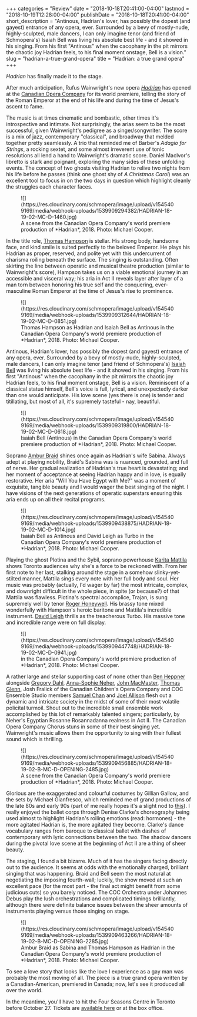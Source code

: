 +++
categories = "Review"
date = "2018-10-18T20:41:00-04:00"
lastmod = "2018-10-19T12:28:00-04:00"
publishDate = "2018-10-18T20:41:00-04:00"
short_description = "Antinous, Hadrian&#039;s lover, has possibly the dopest (and gayest) entrance of any opera, ever. Surrounded by a bevy of mostly-nude, highly-sculpted, male dancers, I can only imagine tenor (and friend of Schmopera&#039;s) Isaiah Bell was living his absolute best life - and it showed in his singing. From his first &quot;Antinous&quot; when the cacophany in the pit mirrors the chaotic joy Hadrian feels, to his final moment onstage, Bell is a vision."
slug = "hadrian-a-true-grand-opera"
title = "Hadrian: a true grand opera"
+++

*Hadrian* has finally made it to the stage.

After much anticipation, Rufus Wainwright's new opera [*Hadrian*](https://www.coc.ca/productions/16480) has opened at the [Canadian Opera Company](/scene/companies/canadian-opera-company/) for its world premiere, telling the story of the Roman Emperor at the end of his life and during the time of Jesus's ascent to fame. 

The music is at times cinematic and bombastic, other times it's introspective and intimate. Not surprisingly, the arias seem to be the most successful, given Wainwright's pedigree as a singer/songwriter. The score is a mix of jazz, contemporary "classical", and broadway that melded together pretty seamlessly. A trio that reminded me of Barber's *Adagio for Strings*, a rocking sextet, and some almost irreverent use of tonic resolutions all lend a hand to Wainwright's dramatic score. Daniel MacIvor's libretto is stark and poignant, exploring the many sides of these unfolding events. The concept of two ghosts visiting Hadrian to relive two nights from his life before he passes (think one ghost shy of *A Christmas Carol*) was an excellent tool to focus in on the two days in question which highlight cleanly the struggles each character faces.

<figure data-type="image">
![](https://res.cloudinary.com/schmopera/image/upload/v1545409169/media/webhook-uploads/1539909294382/HADRIAN-18-19-02-MC-D-1460.jpg)
<figcaption>A scene from the Canadian Opera Company's world premiere production of *Hadrian*, 2018. Photo: Michael Cooper.</figcaption>
</figure>

In the title role, [Thomas Hampson](/scene/people/thomas-hampson/) is stellar. His strong body, handsome face, and kind smile is suited perfectly to the beloved Emperor. He plays his Hadrian as proper, reserved, and polite yet with this undercurrent of charisma roiling beneath the surface. The singing is outstanding. Often skirting the line between operatic and musical theatre production (similar to Wainwright's score), Hampson takes us on a viable emotional journey in an accessible and visceral way; his aria in Act II reveals layer after layer of a man torn between honoring his true self and the conquering, ever-masculine Roman Emperor at the time of Jesus's rise to prominence.

<figure data-type="image">
![](https://res.cloudinary.com/schmopera/image/upload/v1545409169/media/webhook-uploads/1539909312644/HADRIAN-18-19-02-MC-D-0851.jpg)
<figcaption> Thomas Hampson as Hadrian and Isaiah Bell as Antinous in the Canadian Opera Company's world premiere production of *Hadrian*, 2018. Photo: Michael Cooper.</figcaption>
</figure>

Antinous, Hadrian's lover, has possibly the dopest (and gayest) entrance of any opera, ever. Surrounded by a bevy of mostly-nude, highly-sculpted, male dancers, I can only imagine tenor (and friend of Schmopera's) [Isaiah Bell](/authors/isaiah-bell/) was living his absolute best life - and it showed in his singing.  From his first "Antinous" when the cacophany in the pit mirrors the chaotic joy Hadrian feels, to his final moment onstage, Bell is a vision. Reminiscent of a classical statue himself, Bell's voice is full, lyrical, and unexpectedly darker than one would anticipate. His love scene (yes there is one) is tender and titillating, but most of all, it's supremely tasteful - nay, beautiful. 

<figure data-type="image">
![](https://res.cloudinary.com/schmopera/image/upload/v1545409169/media/webhook-uploads/1539909319800/HADRIAN-18-19-02-MC-D-0618.jpg)
<figcaption>Isaiah Bell (Antinous) in the Canadian Opera Company's world premiere production of *Hadrian*, 2018. Photo: Michael Cooper.</figcaption>
</figure>

Soprano [Ambur Braid](/scene/people/ambur-braid/) shines once again as Hadrian's wife Sabina. Always adept at playing nobility, Braid's Sabina was is nuanced, grounded, and full of nerve. Her gradual realization of Hadrian's true heart is devastating; and her moment of acceptance at seeing Hadrian happy and in love, is equally restorative. Her aria "Will You Have Egypt with Me?" was a moment of exquisite, tangible beauty and I would wager the best singing of the night. I have visions of the next generations of operatic superstars ensuring this aria ends up on all their recital programs. 

<figure data-type="image">
![](https://res.cloudinary.com/schmopera/image/upload/v1545409169/media/webhook-uploads/1539909438875/HADRIAN-18-19-02-MC-D-1014.jpg)
<figcaption>Isaiah Bell as Antinous and David Leigh as Turbo in the Canadian Opera Company's world premiere production of *Hadrian*, 2018. Photo: Michael Cooper.</figcaption>
</figure>

Playing the ghost Plotina and the Sybil, soprano powerhouse [Karita Mattila](/scene/people/karita-mattila/) shows Toronto audiences why she's a force to be reckoned with. From her first note to her last, stalking around the stage in a somehow slinky-yet-stilted manner, Mattila sings every note with her full body and soul. Her music was probably (actually, I'd wager by far) the most intricate, complex, and downright difficult in the whole piece, in spite (or because?) of that Mattila was flawless. Plotina's spectral accomplice, Trajan, is sung supremely well by tenor [Roger Honeywell](/scene/people/roger-honeywell/). His brassy tone mixed wonderfully with Hampson's heroic baritone and Mattila's incredible instrument. [David Leigh](/scene/people/david-leigh/) thrills as the treacherous Turbo. His massive tone and incredible range were on full display.

<figure data-type="image">
![](https://res.cloudinary.com/schmopera/image/upload/v1545409169/media/webhook-uploads/1539909447748/HADRIAN-18-19-02-MC-D-0941.jpg)
<figcaption> in the Canadian Opera Company's world premiere production of *Hadrian*, 2018. Photo: Michael Cooper.</figcaption>
</figure>

A rather large and stellar supporting cast of none other than [Ben Heppner](/scene/people/ben-heppner/) alongside [Gregory Dahl](/scene/people/gregory-dahl/), [Anna-Sophie Neher](/scene/people/anna-sophie-neher/), [John MacMaster](/scene/people/john-macmaster/), [Thomas Glenn](/scene/people/thomas-glenn/), Josh Fralick of the Canadian Children's Opera Company and COC Ensemble Studio members [Samuel Chan](/scene/people/samuel-chan/) and [Joel Allison](/scene/people/joel-allison/) flesh out a dynamic and intricate society in the midst of some of their most volatile policital turmoil. Shout out to the incredible small ensemble work accomplished by this lot of remarkably talented singers; particularly, by Neher's Egyptian Rosanne Rosannadanna realness in Act II. The Canadian Opera Company Chorus stuns in some of their best singing yet. Wainwright's music allows them the opportunity to sing with their fullest sound which is thrilling. 

<figure data-type="image">
![](https://res.cloudinary.com/schmopera/image/upload/v1545409169/media/webhook-uploads/1539909456885/HADRIAN-18-19-02-B-MC-D-OPENING-2485.jpg)
<figcaption>A scene from the Canadian Opera Company's world premiere production of *Hadrian*, 2018. Photo: Michael Cooper.</figcaption>
</figure>

Glorious are the exaggerated and colourful costumes by Gillian Gallow, and the sets by Michael Gianfresco, which reminded me of grand productions of the late 80s and early 90s (part of me really hopes it's a slight nod to [this](https://youtu.be/QpX80Soj44M")). I really enjoyed the ballet corps through Denise Clarke's choreography being used almost to highlight Hadrian's roiling emotions (read: hormones) - the more agitated Hadrian is, the more agitated they become. Clarke's dance vocabulary ranges from baroque to classical ballet with dashes of contemporary with lyric connections between the two. The shadow dancers during the pivotal love scene at the beginning of Act II are a thing of sheer beauty. 

The staging, I found a bit bizarre. Much of it has the singers facing directly out to the audience. It seems at odds with the emotionally charged, brilliant singing that was happening. Braid and Bell seem the most natural at negotiating the imposing fourth-wall; luckily, the show moved at such an excellent pace (for the most part - the final act might benefit from some judicious cuts) so you barely noticed. The COC Orchestra under Johannes Debus play the lush orchestrations and complicated timings brilliantly, although there were definite balance issues between the sheer amounts of instruments playing versus those singing on stage. 

<figure data-type="image">
![](https://res.cloudinary.com/schmopera/image/upload/v1545409169/media/webhook-uploads/1539909463266/HADRIAN-18-19-02-B-MC-D-OPENING-2285.jpg)
<figcaption>Ambur Braid as Sabina and Thomas Hampson as Hadrian in the Canadian Opera Company's world premiere production of *Hadrian*, 2018. Photo: Michael Cooper.</figcaption>
</figure>

To see a love story that looks like the love I experience as a gay man was probably the most moving of all. The piece is a true grand opera written by a Canadian-American, premiered in Canada; now, let's see it produced all over the world. 

In the meantime, you'll have to hit the Four Seasons Centre in Toronto before October 27. Tickets are [available here](https://www.coc.ca/productions/16480) or at the box office. 


